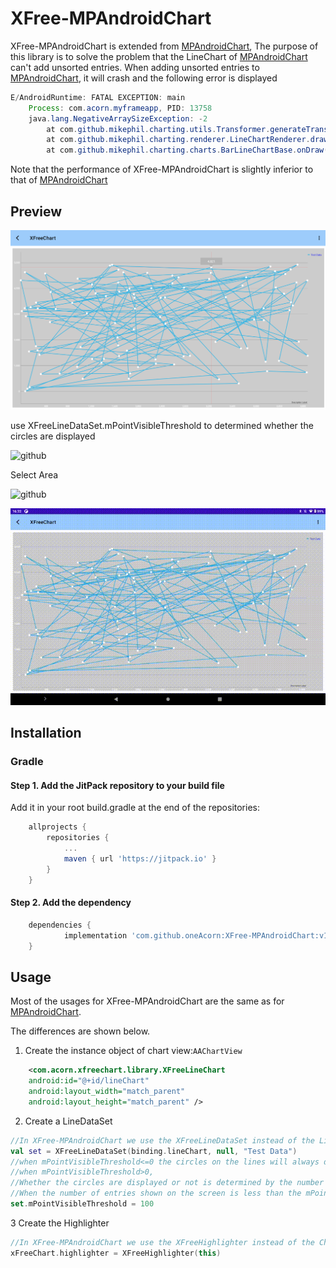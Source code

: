 # XFree-MPAndroidChart

XFree-MPAndroidChart is extended from [MPAndroidChart](https://github.com/PhilJay/MPAndroidChart), The purpose of this library is to solve the problem that the LineChart of [MPAndroidChart](https://github.com/PhilJay/MPAndroidChart) can't add unsorted entries.
When adding unsorted entries to [MPAndroidChart](https://github.com/PhilJay/MPAndroidChart), it will crash and the following error is displayed

```java
E/AndroidRuntime: FATAL EXCEPTION: main
    Process: com.acorn.myframeapp, PID: 13758
    java.lang.NegativeArraySizeException: -2
        at com.github.mikephil.charting.utils.Transformer.generateTransformedValuesLine(Transformer.java:178)
        at com.github.mikephil.charting.renderer.LineChartRenderer.drawValues(LineChartRenderer.java:567)
        at com.github.mikephil.charting.charts.BarLineChartBase.onDraw(BarLineChartBase.java:297)
```

Note that the performance of XFree-MPAndroidChart is slightly inferior to that of [MPAndroidChart](https://github.com/PhilJay/MPAndroidChart)

## Preview

![github](https://github.com/oneAcorn/XFree-MPAndroidChart/blob/master/docs/pic0.png)

use XFreeLineDataSet.mPointVisibleThreshold to determined whether the circles are displayed

![github](https://github.com/oneAcorn/XFree-MPAndroidChart/blob/master/docs/diplay_circles_by_screen.gif)

Select Area

![github](https://github.com/oneAcorn/XFree-MPAndroidChart/blob/master/docs/select_area.png)

![github](https://github.com/oneAcorn/XFree-MPAndroidChart/blob/master/docs/select_area.gif)


## Installation


### Gradle


#### Step 1. Add the JitPack repository to your build file

Add it in your root build.gradle at the end of the repositories:

```groovy
	allprojects {
		repositories {
			...
			maven { url 'https://jitpack.io' }
		}
	}
```
	
#### Step 2. Add the dependency

```groovy
	dependencies {
	        implementation 'com.github.oneAcorn:XFree-MPAndroidChart:v1.0.10'
	}
```

## Usage

Most of the usages for XFree-MPAndroidChart are the same as for [MPAndroidChart](https://github.com/PhilJay/MPAndroidChart).

The differences are shown below.

1. Create the instance object of chart view:`AAChartView`
```xml
    <com.acorn.xfreechart.library.XFreeLineChart
    android:id="@+id/lineChart"
    android:layout_width="match_parent"
    android:layout_height="match_parent" />
  ```

2. Create a LineDataSet
```kotlin
//In XFree-MPAndroidChart we use the XFreeLineDataSet instead of the LineDataSet
val set = XFreeLineDataSet(binding.lineChart, null, "Test Data")
//when mPointVisibleThreshold<=0 the circles on the lines will always displayed.
//when mPointVisibleThreshold>0,
//Whether the circles are displayed or not is determined by the number of entries which simultaneously shown on the screen
//When the number of entries shown on the screen is less than the mPointVisibleThreshold, those circles will be displayed.
set.mPointVisibleThreshold = 100
```

3 Create the Highlighter
```kotlin
//In XFree-MPAndroidChart we use the XFreeHighlighter instead of the ChartHighlighter
xFreeChart.highlighter = XFreeHighlighter(this)
```

